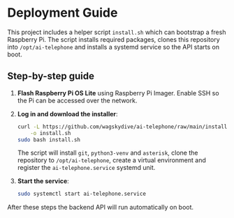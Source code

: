 # Deployment Guide

This project includes a helper script `install.sh` which can bootstrap a fresh
Raspberry Pi. The script installs required packages, clones this repository into
`/opt/ai-telephone` and installs a systemd service so the API starts on boot.

## Step-by-step guide

1. **Flash Raspberry Pi OS Lite** using Raspberry Pi Imager. Enable SSH so the
   Pi can be accessed over the network.
2. **Log in and download the installer**:

   ```bash
   curl -L https://github.com/wagskydive/ai-telephone/raw/main/install.sh \
       -o install.sh
   sudo bash install.sh
   ```

   The script will install `git`, `python3-venv` and `asterisk`, clone the
   repository to `/opt/ai-telephone`, create a virtual environment and register
   the `ai-telephone.service` systemd unit.
3. **Start the service**:

   ```bash
   sudo systemctl start ai-telephone.service
   ```

After these steps the backend API will run automatically on boot.
